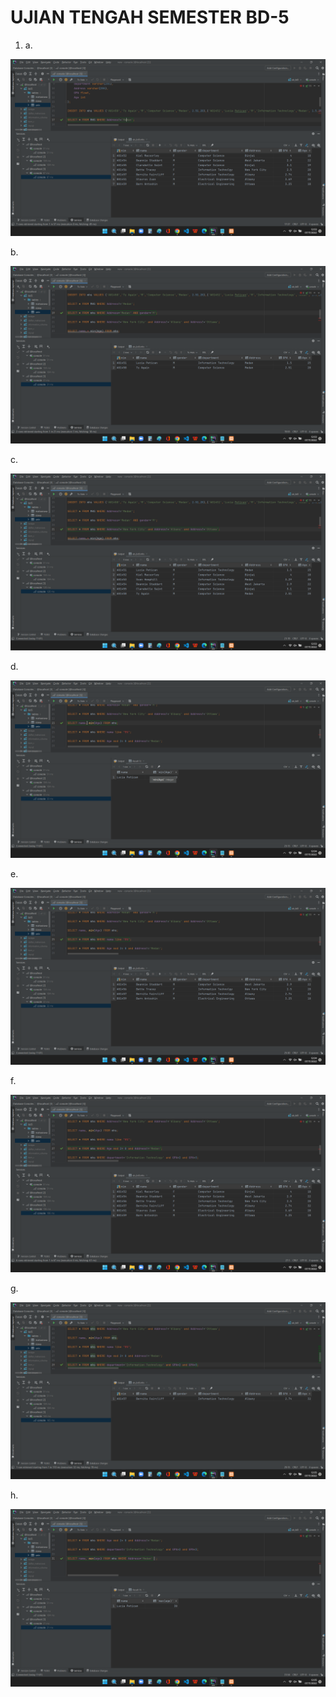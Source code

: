 # UJIAN TENGAH SEMESTER BD-5

1. a. 

![Untitled](UJIAN%20TENGAH%20SEMESTER%20BD-5%208c009207986b45a3871e40d2ce1c2ba5/Untitled.png)

b.

![Untitled](UJIAN%20TENGAH%20SEMESTER%20BD-5%208c009207986b45a3871e40d2ce1c2ba5/Untitled%201.png)

c.

![Untitled](UJIAN%20TENGAH%20SEMESTER%20BD-5%208c009207986b45a3871e40d2ce1c2ba5/Untitled%202.png)

d.

![Untitled](UJIAN%20TENGAH%20SEMESTER%20BD-5%208c009207986b45a3871e40d2ce1c2ba5/Untitled%203.png)

e. 

![Untitled](UJIAN%20TENGAH%20SEMESTER%20BD-5%208c009207986b45a3871e40d2ce1c2ba5/Untitled%204.png)

f.

![Untitled](UJIAN%20TENGAH%20SEMESTER%20BD-5%208c009207986b45a3871e40d2ce1c2ba5/Untitled%205.png)

g.

![Untitled](UJIAN%20TENGAH%20SEMESTER%20BD-5%208c009207986b45a3871e40d2ce1c2ba5/Untitled%206.png)

h.

![Untitled](UJIAN%20TENGAH%20SEMESTER%20BD-5%208c009207986b45a3871e40d2ce1c2ba5/Untitled%207.png)